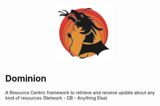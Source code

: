 <p align="center">
<img align="center" src="Dominion-logo.png" width=180px alt="Dominion" title="Dominion" />
</p>

# Dominion
A Resource Centric framework to retrieve and receive update about any kind of resources (Network - DB - Anything Else) 
